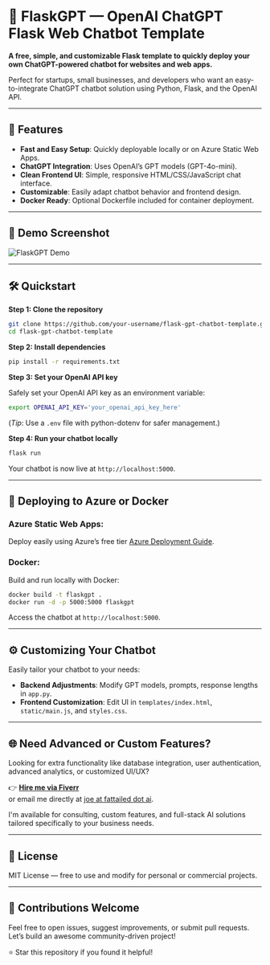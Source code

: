 # 🚀 FlaskGPT — OpenAI ChatGPT Flask Web Chatbot Template

**A free, simple, and customizable Flask template to quickly deploy your own ChatGPT-powered chatbot for websites and web apps.**

Perfect for startups, small businesses, and developers who want an easy-to-integrate ChatGPT chatbot solution using Python, Flask, and the OpenAI API.

---

## 🌟 Features

- **Fast and Easy Setup**: Quickly deployable locally or on Azure Static Web Apps.
- **ChatGPT Integration**: Uses OpenAI’s GPT models (GPT-4o-mini).
- **Clean Frontend UI**: Simple, responsive HTML/CSS/JavaScript chat interface.
- **Customizable**: Easily adapt chatbot behavior and frontend design.
- **Docker Ready**: Optional Dockerfile included for container deployment.

---

## 📸 Demo Screenshot

![FlaskGPT Demo](demo-screenshot.png)

---

## 🛠️ Quickstart

**Step 1: Clone the repository**

```bash
git clone https://github.com/your-username/flask-gpt-chatbot-template.git
cd flask-gpt-chatbot-template
```

**Step 2: Install dependencies**

```bash
pip install -r requirements.txt
```

**Step 3: Set your OpenAI API key**

Safely set your OpenAI API key as an environment variable:

```bash
export OPENAI_API_KEY='your_openai_api_key_here'
```

(*Tip*: Use a `.env` file with python-dotenv for safer management.)

**Step 4: Run your chatbot locally**

```bash
flask run
```

Your chatbot is now live at `http://localhost:5000`.

---

## 🚀 Deploying to Azure or Docker

### Azure Static Web Apps:

Deploy easily using Azure’s free tier [Azure Deployment Guide](https://azure.microsoft.com/services/app-service/static/).

### Docker:

Build and run locally with Docker:

```bash
docker build -t flaskgpt .
docker run -d -p 5000:5000 flaskgpt
```

Access the chatbot at `http://localhost:5000`.

---

## ⚙️ Customizing Your Chatbot

Easily tailor your chatbot to your needs:

- **Backend Adjustments**: Modify GPT models, prompts, response lengths in `app.py`.
- **Frontend Customization**: Edit UI in `templates/index.html`, `static/main.js`, and `styles.css`.

---

## 🌐 Need Advanced or Custom Features?

Looking for extra functionality like database integration, user authentication, advanced analytics, or customized UI/UX?

👉 **[Hire me via Fiverr](https://www.fiverr.com/s/0b8o67v)**  
or email me directly at [joe at fattailed dot ai](mailto:joe@fattailed.ai).

I'm available for consulting, custom features, and full-stack AI solutions tailored specifically to your business needs.

---

## 📄 License

MIT License — free to use and modify for personal or commercial projects.

---

## 🙌 Contributions Welcome

Feel free to open issues, suggest improvements, or submit pull requests. Let’s build an awesome community-driven project!

⭐ Star this repository if you found it helpful!
